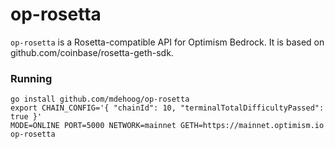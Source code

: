 # op-rosetta

`op-rosetta` is a Rosetta-compatible API for Optimism Bedrock. It is based on github.com/coinbase/rosetta-geth-sdk.

### Running

```
go install github.com/mdehoog/op-rosetta
export CHAIN_CONFIG='{ "chainId": 10, "terminalTotalDifficultyPassed": true }'
MODE=ONLINE PORT=5000 NETWORK=mainnet GETH=https://mainnet.optimism.io op-rosetta
```
